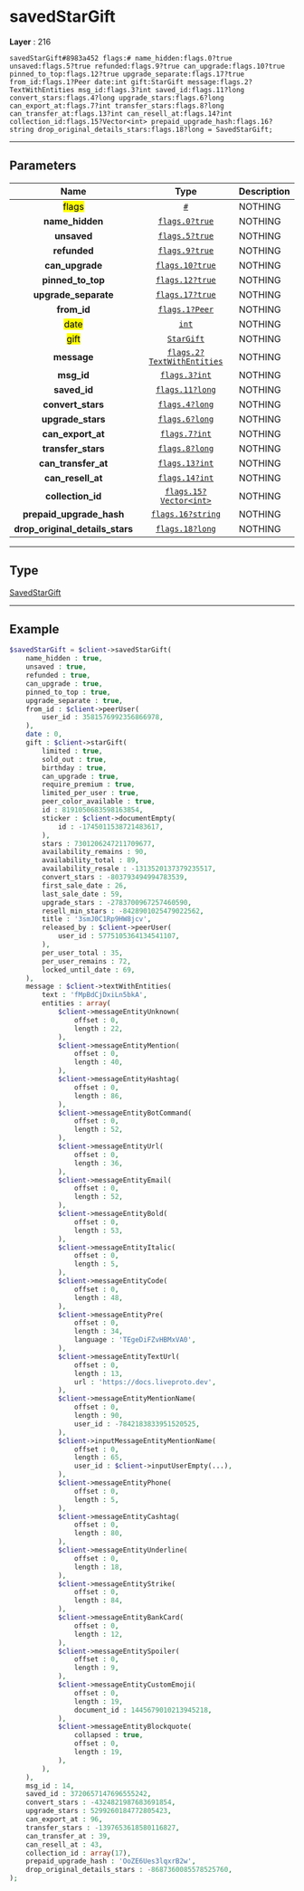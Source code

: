 # savedStarGift

**Layer** : 216

```tl
savedStarGift#8983a452 flags:# name_hidden:flags.0?true unsaved:flags.5?true refunded:flags.9?true can_upgrade:flags.10?true pinned_to_top:flags.12?true upgrade_separate:flags.17?true from_id:flags.1?Peer date:int gift:StarGift message:flags.2?TextWithEntities msg_id:flags.3?int saved_id:flags.11?long convert_stars:flags.4?long upgrade_stars:flags.6?long can_export_at:flags.7?int transfer_stars:flags.8?long can_transfer_at:flags.13?int can_resell_at:flags.14?int collection_id:flags.15?Vector<int> prepaid_upgrade_hash:flags.16?string drop_original_details_stars:flags.18?long = SavedStarGift;
```

---

## Parameters

| Name | Type | Description |
| :---: | :---: | :--- |
| <mark>flags</mark> | [`#`](type/#) | NOTHING |
| **name_hidden** | [`flags.0?true`](type/true) | NOTHING |
| **unsaved** | [`flags.5?true`](type/true) | NOTHING |
| **refunded** | [`flags.9?true`](type/true) | NOTHING |
| **can_upgrade** | [`flags.10?true`](type/true) | NOTHING |
| **pinned_to_top** | [`flags.12?true`](type/true) | NOTHING |
| **upgrade_separate** | [`flags.17?true`](type/true) | NOTHING |
| **from_id** | [`flags.1?Peer`](type/Peer) | NOTHING |
| <mark>date</mark> | [`int`](type/int) | NOTHING |
| <mark>gift</mark> | [`StarGift`](type/StarGift) | NOTHING |
| **message** | [`flags.2?TextWithEntities`](type/TextWithEntities) | NOTHING |
| **msg_id** | [`flags.3?int`](type/int) | NOTHING |
| **saved_id** | [`flags.11?long`](type/long) | NOTHING |
| **convert_stars** | [`flags.4?long`](type/long) | NOTHING |
| **upgrade_stars** | [`flags.6?long`](type/long) | NOTHING |
| **can_export_at** | [`flags.7?int`](type/int) | NOTHING |
| **transfer_stars** | [`flags.8?long`](type/long) | NOTHING |
| **can_transfer_at** | [`flags.13?int`](type/int) | NOTHING |
| **can_resell_at** | [`flags.14?int`](type/int) | NOTHING |
| **collection_id** | [`flags.15?Vector<int>`](type/int) | NOTHING |
| **prepaid_upgrade_hash** | [`flags.16?string`](type/string) | NOTHING |
| **drop_original_details_stars** | [`flags.18?long`](type/long) | NOTHING |

---

## Type

[SavedStarGift](type/SavedStarGift)

---

## Example

```php
$savedStarGift = $client->savedStarGift(
	name_hidden : true,
	unsaved : true,
	refunded : true,
	can_upgrade : true,
	pinned_to_top : true,
	upgrade_separate : true,
	from_id : $client->peerUser(
		user_id : 3581576992356866978,
	),
	date : 0,
	gift : $client->starGift(
		limited : true,
		sold_out : true,
		birthday : true,
		can_upgrade : true,
		require_premium : true,
		limited_per_user : true,
		peer_color_available : true,
		id : 8191050683598163854,
		sticker : $client->documentEmpty(
			id : -1745011538721483617,
		),
		stars : 7301206247211709677,
		availability_remains : 90,
		availability_total : 89,
		availability_resale : -1313520137379235517,
		convert_stars : -803793494994783539,
		first_sale_date : 26,
		last_sale_date : 59,
		upgrade_stars : -2783700967257460590,
		resell_min_stars : -8428901025479022562,
		title : '3smJ0C1Rp9HW8jcv',
		released_by : $client->peerUser(
			user_id : 5775105364134541107,
		),
		per_user_total : 35,
		per_user_remains : 72,
		locked_until_date : 69,
	),
	message : $client->textWithEntities(
		text : 'fMpBdCjDxiLn5bkA',
		entities : array(
			$client->messageEntityUnknown(
				offset : 0,
				length : 22,
			),
			$client->messageEntityMention(
				offset : 0,
				length : 40,
			),
			$client->messageEntityHashtag(
				offset : 0,
				length : 86,
			),
			$client->messageEntityBotCommand(
				offset : 0,
				length : 52,
			),
			$client->messageEntityUrl(
				offset : 0,
				length : 36,
			),
			$client->messageEntityEmail(
				offset : 0,
				length : 52,
			),
			$client->messageEntityBold(
				offset : 0,
				length : 53,
			),
			$client->messageEntityItalic(
				offset : 0,
				length : 5,
			),
			$client->messageEntityCode(
				offset : 0,
				length : 48,
			),
			$client->messageEntityPre(
				offset : 0,
				length : 34,
				language : 'TEgeDiFZvHBMxVA0',
			),
			$client->messageEntityTextUrl(
				offset : 0,
				length : 13,
				url : 'https://docs.liveproto.dev',
			),
			$client->messageEntityMentionName(
				offset : 0,
				length : 90,
				user_id : -7842183833951520525,
			),
			$client->inputMessageEntityMentionName(
				offset : 0,
				length : 65,
				user_id : $client->inputUserEmpty(...),
			),
			$client->messageEntityPhone(
				offset : 0,
				length : 5,
			),
			$client->messageEntityCashtag(
				offset : 0,
				length : 80,
			),
			$client->messageEntityUnderline(
				offset : 0,
				length : 18,
			),
			$client->messageEntityStrike(
				offset : 0,
				length : 84,
			),
			$client->messageEntityBankCard(
				offset : 0,
				length : 12,
			),
			$client->messageEntitySpoiler(
				offset : 0,
				length : 9,
			),
			$client->messageEntityCustomEmoji(
				offset : 0,
				length : 19,
				document_id : 1445679010213945218,
			),
			$client->messageEntityBlockquote(
				collapsed : true,
				offset : 0,
				length : 19,
			),
		),
	),
	msg_id : 14,
	saved_id : 3720657147696555242,
	convert_stars : -4324821987683691854,
	upgrade_stars : 5299260184772805423,
	can_export_at : 96,
	transfer_stars : -1397653618580116827,
	can_transfer_at : 39,
	can_resell_at : 43,
	collection_id : array(17),
	prepaid_upgrade_hash : 'OoZE6Ues3lqxrB2w',
	drop_original_details_stars : -8687360085578525760,
);
```